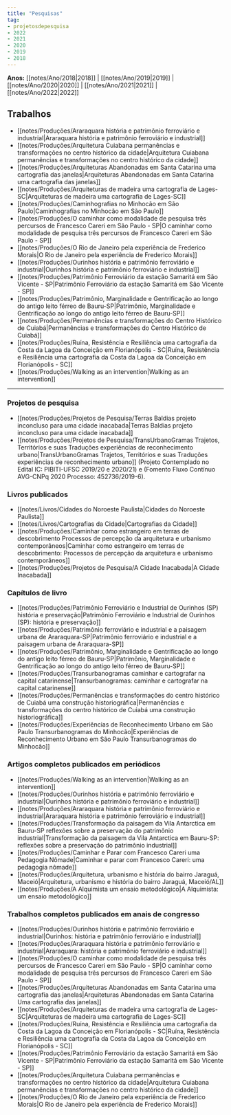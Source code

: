 ```yaml
---
title: "Pesquisas"
tag:
- projetosdepesquisa
- 2022
- 2021
- 2020
- 2019
- 2018
---
```


**Anos:** [[notes/Ano/2018|2018]] | [[notes/Ano/2019|2019]] | [[notes/Ano/2020|2020]] | [[notes/Ano/2021|2021]] | [[notes/Ano/2022|2022]]

## Trabalhos
- [[notes/Produções/Araraquara história e patrimônio ferroviário e industrial|Araraquara história e patrimônio ferroviário e industrial]]
- [[notes/Produções/Arquitetura Cuiabana permanências e transformações no centro histórico da cidade|Arquitetura Cuiabana permanências e transformações no centro histórico da cidade]]
- [[notes/Produções/Arquiteturas Abandonadas em Santa Catarina uma cartografia das janelas|Arquiteturas Abandonadas em Santa Catarina uma cartografia das janelas]]
- [[notes/Produções/Arquiteturas de madeira uma cartografia de Lages-SC|Arquiteturas de madeira uma cartografia de Lages-SC]]
- [[notes/Produções/Caminhografias no Minhocão em São Paulo|Caminhografias no Minhocão em São Paulo]]
- [[notes/Produções/O caminhar como modalidade de pesquisa três percursos de Francesco Careri em São Paulo - SP|O caminhar como modalidade de pesquisa três percursos de Francesco Careri em São Paulo - SP]]
- [[notes/Produções/O Rio de Janeiro pela experiência de Frederico Morais|O Rio de Janeiro pela experiência de Frederico Morais]]
- [[notes/Produções/Ourinhos história e patrimônio ferroviário e industrial|Ourinhos história e patrimônio ferroviário e industrial]]
- [[notes/Produções/Patrimônio Ferroviário da estação Samaritá em São Vicente - SP|Patrimônio Ferroviário da estação Samaritá em São Vicente - SP]]
- [[notes/Produções/Patrimônio, Marginalidade e Gentrificação ao longo do antigo leito férreo de Bauru-SP|Patrimônio, Marginalidade e Gentrificação ao longo do antigo leito férreo de Bauru-SP]]
- [[notes/Produções/Permanências e transformações do Centro Histórico de Cuiabá|Permanências e transformações do Centro Histórico de Cuiabá]]
- [[notes/Produções/Ruína, Resistência e Resiliência uma cartografia da Costa da Lagoa da Conceição em Florianópolis - SC|Ruína, Resistência e Resiliência uma cartografia da Costa da Lagoa da Conceição em Florianópolis - SC]]
- [[notes/Produções/Walking as an intervention|Walking as an intervention]]
 ---

### Projetos de pesquisa
- [[notes/Produções/Projetos de Pesquisa/Terras Baldias projeto inconcluso para uma cidade inacabada|Terras Baldias projeto inconcluso para uma cidade inacabada]]
- [[notes/Produções/Projetos de Pesquisa/TransUrbanoGramas Trajetos, Territórios e suas Traduções experiências de reconhecimento urbano|TransUrbanoGramas Trajetos, Territórios e suas Traduções experiências de reconhecimento urbano]] (Projeto Contemplado no Edital IC: PIBITI-UFSC 2019/20 e 2020/21) e (Fomento Fluxo Contínuo AVG-CNPq 2020 Processo: 452736/2019-6).

### Livros publicados
- [[notes/Livros/Cidades do Noroeste Paulista|Cidades do Noroeste Paulista]]
- [[notes/Livros/Cartografias da Cidade|Cartografias da Cidade]]
- [[notes/Produções/Caminhar como estrangeiro em terras de descobrimento Processos de percepção da arquitetura e urbanismo contemporâneos|Caminhar como estrangeiro em terras de descobrimento: Processos de percepção da arquitetura e urbanismo contemporâneos]]
- [[notes/Produções/Projetos de Pesquisa/A Cidade Inacabada|A Cidade Inacabada]]

### Capítulos de livro
- [[notes/Produções/Patrimônio Ferroviário e Industrial de Ourinhos (SP) história e preservação|Patrimônio Ferroviário e Industrial de Ourinhos (SP): história e preservação]]
- [[notes/Produções/Patrimônio ferroviário e industrial e a paisagem urbana de Araraquara-SP|Patrimônio ferroviário e industrial e a paisagem urbana de Araraquara-SP]]
- [[notes/Produções/Patrimônio, Marginalidade e Gentrificação ao longo do antigo leito férreo de Bauru-SP|Patrimônio, Marginalidade e Gentrificação ao longo do antigo leito férreo de Bauru-SP]]
- [[notes/Produções/Transurbanogramas caminhar e cartografar na capital catarinense|Transurbanogramas: caminhar e cartografar na capital catarinense]]
- [[notes/Produções/Permanências e transformações do centro histórico de Cuiabá uma construção historiográfica|Permanências e transformações do centro histórico de Cuiabá uma construção historiográfica]]
- [[notes/Produções/Experiências de Reconhecimento Urbano em São Paulo Transurbanogramas do Minhocão|Experiências de Reconhecimento Urbano em São Paulo Transurbanogramas do Minhocão]]

### Artigos completos publicados em periódicos
- [[notes/Produções/Walking as an intervention|Walking as an intervention]]
- [[notes/Produções/Ourinhos história e patrimônio ferroviário e industrial|Ourinhos história e patrimônio ferroviário e industrial]]
- [[notes/Produções/Araraquara história e patrimônio ferroviário e industrial|Araraquara história e patrimônio ferroviário e industrial]]
- [[notes/Produções/Transformação da paisagem da Vila Antarctica em Bauru-SP reflexões sobre a preservação do patrimônio industrial|Transformação da paisagem da Vila Antarctica em Bauru-SP: reflexões sobre a preservação do patrimônio industrial]]
- [[notes/Produções/Caminhar e Parar com Francesco Careri uma Pedagogia Nômade|Caminhar e parar com Francesco Careri: uma pedagogia nômade]]
- [[notes/Produções/Arquitetura, urbanismo e história do bairro Jaraguá, Maceió|Arquitetura, urbanismo e história do bairro Jaraguá, Maceió/AL]]
- [[notes/Produções/A Alquimista um ensaio metodológico|A Alquimista: um ensaio metodológico]]

### Trabalhos completos publicados em anais de congresso
- [[notes/Produções/Ourinhos história e patrimônio ferroviário e industrial|Ourinhos: história e patrimônio ferroviário e industrial]]
- [[notes/Produções/Araraquara história e patrimônio ferroviário e industrial|Araraquara: história e patrimônio ferroviário e industrial]]
- [[notes/Produções/O caminhar como modalidade de pesquisa três percursos de Francesco Careri em São Paulo - SP|O caminhar como modalidade de pesquisa três percursos de Francesco Careri em São Paulo - SP]]
- [[notes/Produções/Arquiteturas Abandonadas em Santa Catarina uma cartografia das janelas|Arquiteturas Abandonadas em Santa Catarina Uma cartografia das janelas]]
- [[notes/Produções/Arquiteturas de madeira uma cartografia de Lages-SC|Arquiteturas de madeira uma cartografia de Lages-SC]]
- [[notes/Produções/Ruína, Resistência e Resiliência uma cartografia da Costa da Lagoa da Conceição em Florianópolis - SC|Ruína, Resistência e Resiliência uma cartografia da Costa da Lagoa da Conceição em Florianópolis - SC]]
- [[notes/Produções/Patrimônio Ferroviário da estação Samaritá em São Vicente - SP|Patrimônio Ferroviário da estação Samaritá em São Vicente - SP]]
- [[notes/Produções/Arquitetura Cuiabana permanências e transformações no centro histórico da cidade|Arquitetura Cuiabana permanências e transformações no centro histórico da cidade]]
- [[notes/Produções/O Rio de Janeiro pela experiência de Frederico Morais|O Rio de Janeiro pela experiência de Frederico Morais]]